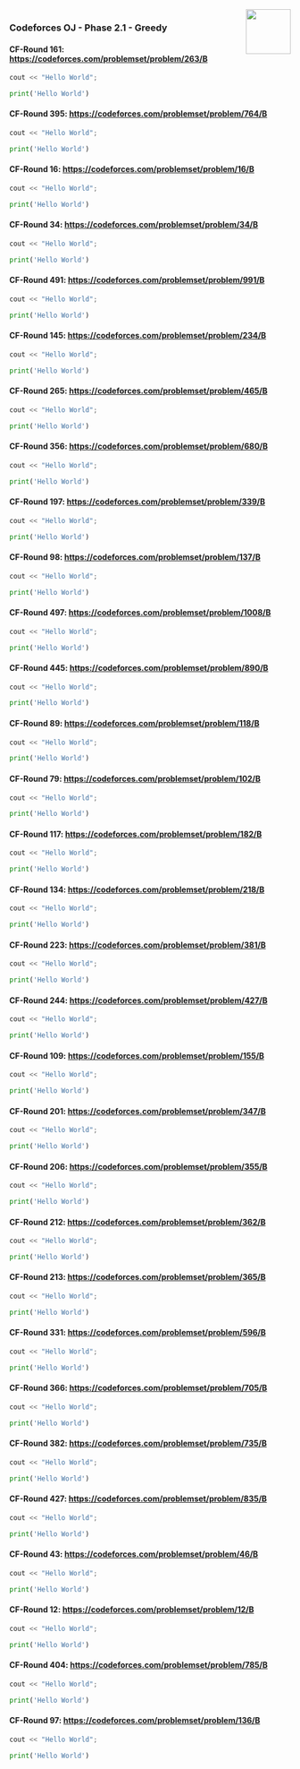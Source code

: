 <img align="right" width="80" height="80" src="https://github.com/cs-MohamedAyman/Problem-Solving-Training/blob/master/online-judges-logos/codeforces.jpg">

### Codeforces OJ - Phase 2.1 - Greedy

#### CF-Round 161: https://codeforces.com/problemset/problem/263/B
```cpp
cout << "Hello World";
```
```python
print('Hello World')
```

#### CF-Round 395: https://codeforces.com/problemset/problem/764/B
```cpp
cout << "Hello World";
```
```python
print('Hello World')
```

#### CF-Round 16: https://codeforces.com/problemset/problem/16/B
```cpp
cout << "Hello World";
```
```python
print('Hello World')
```

#### CF-Round 34: https://codeforces.com/problemset/problem/34/B
```cpp
cout << "Hello World";
```
```python
print('Hello World')
```

#### CF-Round 491: https://codeforces.com/problemset/problem/991/B
```cpp
cout << "Hello World";
```
```python
print('Hello World')
```

#### CF-Round 145: https://codeforces.com/problemset/problem/234/B
```cpp
cout << "Hello World";
```
```python
print('Hello World')
```

#### CF-Round 265: https://codeforces.com/problemset/problem/465/B
```cpp
cout << "Hello World";
```
```python
print('Hello World')
```

#### CF-Round 356: https://codeforces.com/problemset/problem/680/B
```cpp
cout << "Hello World";
```
```python
print('Hello World')
```

#### CF-Round 197: https://codeforces.com/problemset/problem/339/B
```cpp
cout << "Hello World";
```
```python
print('Hello World')
```

#### CF-Round 98: https://codeforces.com/problemset/problem/137/B
```cpp
cout << "Hello World";
```
```python
print('Hello World')
```

#### CF-Round 497: https://codeforces.com/problemset/problem/1008/B
```cpp
cout << "Hello World";
```
```python
print('Hello World')
```

#### CF-Round 445: https://codeforces.com/problemset/problem/890/B
```cpp
cout << "Hello World";
```
```python
print('Hello World')
```

#### CF-Round 89: https://codeforces.com/problemset/problem/118/B
```cpp
cout << "Hello World";
```
```python
print('Hello World')
```

#### CF-Round 79: https://codeforces.com/problemset/problem/102/B
```cpp
cout << "Hello World";
```
```python
print('Hello World')
```

#### CF-Round 117: https://codeforces.com/problemset/problem/182/B
```cpp
cout << "Hello World";
```
```python
print('Hello World')
```

#### CF-Round 134: https://codeforces.com/problemset/problem/218/B
```cpp
cout << "Hello World";
```
```python
print('Hello World')
```

#### CF-Round 223: https://codeforces.com/problemset/problem/381/B
```cpp
cout << "Hello World";
```
```python
print('Hello World')
```

#### CF-Round 244: https://codeforces.com/problemset/problem/427/B
```cpp
cout << "Hello World";
```
```python
print('Hello World')
```

#### CF-Round 109: https://codeforces.com/problemset/problem/155/B
```cpp
cout << "Hello World";
```
```python
print('Hello World')
```

#### CF-Round 201: https://codeforces.com/problemset/problem/347/B
```cpp
cout << "Hello World";
```
```python
print('Hello World')
```

#### CF-Round 206: https://codeforces.com/problemset/problem/355/B
```cpp
cout << "Hello World";
```
```python
print('Hello World')
```

#### CF-Round 212: https://codeforces.com/problemset/problem/362/B
```cpp
cout << "Hello World";
```
```python
print('Hello World')
```

#### CF-Round 213: https://codeforces.com/problemset/problem/365/B
```cpp
cout << "Hello World";
```
```python
print('Hello World')
```

#### CF-Round 331: https://codeforces.com/problemset/problem/596/B
```cpp
cout << "Hello World";
```
```python
print('Hello World')
```

#### CF-Round 366: https://codeforces.com/problemset/problem/705/B
```cpp
cout << "Hello World";
```
```python
print('Hello World')
```

#### CF-Round 382: https://codeforces.com/problemset/problem/735/B
```cpp
cout << "Hello World";
```
```python
print('Hello World')
```

#### CF-Round 427: https://codeforces.com/problemset/problem/835/B
```cpp
cout << "Hello World";
```
```python
print('Hello World')
```

#### CF-Round 43: https://codeforces.com/problemset/problem/46/B
```cpp
cout << "Hello World";
```
```python
print('Hello World')
```

#### CF-Round 12: https://codeforces.com/problemset/problem/12/B
```cpp
cout << "Hello World";
```
```python
print('Hello World')
```

#### CF-Round 404: https://codeforces.com/problemset/problem/785/B
```cpp
cout << "Hello World";
```
```python
print('Hello World')
```

#### CF-Round 97: https://codeforces.com/problemset/problem/136/B
```cpp
cout << "Hello World";
```
```python
print('Hello World')
```
